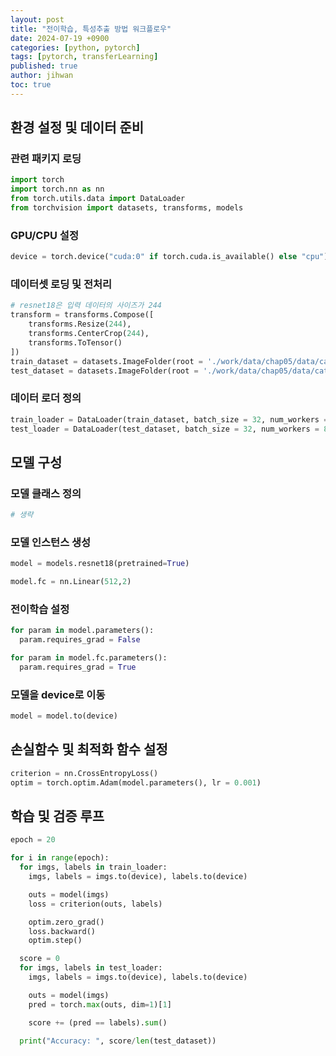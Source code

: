 ```yaml
---
layout: post
title: "전이학습, 특성추출 방법 워크플로우"
date: 2024-07-19 +0900
categories: [python, pytorch]
tags: [pytorch, transferLearning]
published: true
author: jihwan
toc: true
---
```


## 환경 설정 및 데이터 준비
### 관련 패키지 로딩
```python
import torch
import torch.nn as nn
from torch.utils.data import DataLoader
from torchvision import datasets, transforms, models

```
### GPU/CPU 설정
```python
device = torch.device("cuda:0" if torch.cuda.is_available() else "cpu")
```

### 데이터셋 로딩 및 전처리
```python
# resnet18은 입력 데이터의 사이즈가 244
transform = transforms.Compose([
    transforms.Resize(244), 
    transforms.CenterCrop(244),
    transforms.ToTensor()
])
train_dataset = datasets.ImageFolder(root = './work/data/chap05/data/catanddog/train', transform = transform)
test_dataset = datasets.ImageFolder(root = './work/data/chap05/data/catanddog/test', transform = transform)
```
### 데이터 로더 정의
```python
train_loader = DataLoader(train_dataset, batch_size = 32, num_workers = 8, shuffle=True)
test_loader = DataLoader(test_dataset, batch_size = 32, num_workers = 8, shuffle = True)
```

## 모델 구성
### 모델 클래스 정의
```python
# 생략
```
### 모델 인스턴스 생성
```python
model = models.resnet18(pretrained=True)

model.fc = nn.Linear(512,2)
```
### 전이학습 설정
```python
for param in model.parameters():
  param.requires_grad = False

for param in model.fc.parameters():
  param.requires_grad = True
```
### 모델을 device로 이동
```python
model = model.to(device)
```

## 손실함수 및 최적화 함수 설정
```python
criterion = nn.CrossEntropyLoss()
optim = torch.optim.Adam(model.parameters(), lr = 0.001)
```

## 학습 및 검증 루프
```python
epoch = 20

for i in range(epoch):
  for imgs, labels in train_loader:
    imgs, labels = imgs.to(device), labels.to(device)

    outs = model(imgs)
    loss = criterion(outs, labels)

    optim.zero_grad()
    loss.backward()
    optim.step()

  score = 0
  for imgs, labels in test_loader:
    imgs, labels = imgs.to(device), labels.to(device)

    outs = model(imgs)
    pred = torch.max(outs, dim=1)[1]

    score += (pred == labels).sum()
  
  print("Accuracy: ", score/len(test_dataset)) 
```



